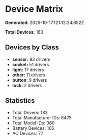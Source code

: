# Device Matrix

**Generated:** 2025-10-17T21:12:24.852Z

**Total Devices:** 183

## Devices by Class

- **sensor:** 93 drivers
- **socket:** 51 drivers
- **light:** 17 drivers
- **other:** 11 drivers
- **button:** 9 drivers
- **lock:** 2 drivers

## Statistics

- Total Drivers: 183
- Total Manufacturer IDs: 6475
- Total Model IDs: 360
- Battery Devices: 106
- AC Devices: 77
